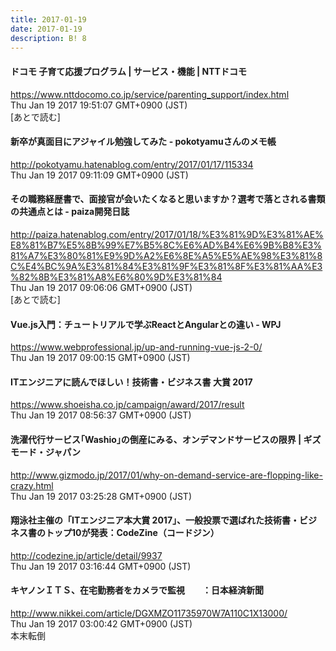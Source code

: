 ```yaml
---
title: 2017-01-19
date: 2017-01-19
description: B! 8
---
```


#### ドコモ 子育て応援プログラム | サービス・機能 | NTTドコモ
https://www.nttdocomo.co.jp/service/parenting_support/index.html<br>
Thu Jan 19 2017 19:51:07 GMT+0900 (JST)<br>
[あとで読む]


#### 新卒が真面目にアジャイル勉強してみた - pokotyamuさんのメモ帳
http://pokotyamu.hatenablog.com/entry/2017/01/17/115334<br>
Thu Jan 19 2017 09:11:09 GMT+0900 (JST)<br>


#### その職務経歴書で、面接官が会いたくなると思いますか？選考で落とされる書類の共通点とは - paiza開発日誌
http://paiza.hatenablog.com/entry/2017/01/18/%E3%81%9D%E3%81%AE%E8%81%B7%E5%8B%99%E7%B5%8C%E6%AD%B4%E6%9B%B8%E3%81%A7%E3%80%81%E9%9D%A2%E6%8E%A5%E5%AE%98%E3%81%8C%E4%BC%9A%E3%81%84%E3%81%9F%E3%81%8F%E3%81%AA%E3%82%8B%E3%81%A8%E6%80%9D%E3%81%84<br>
Thu Jan 19 2017 09:06:06 GMT+0900 (JST)<br>
[あとで読む]


#### Vue.js入門：チュートリアルで学ぶReactとAngularとの違い - WPJ
https://www.webprofessional.jp/up-and-running-vue-js-2-0/<br>
Thu Jan 19 2017 09:00:15 GMT+0900 (JST)<br>


#### ITエンジニアに読んでほしい！技術書・ビジネス書 大賞 2017
https://www.shoeisha.co.jp/campaign/award/2017/result<br>
Thu Jan 19 2017 08:56:37 GMT+0900 (JST)<br>


#### 洗濯代行サービス｢Washio｣の倒産にみる、オンデマンドサービスの限界 | ギズモード・ジャパン
http://www.gizmodo.jp/2017/01/why-on-demand-service-are-flopping-like-crazy.html<br>
Thu Jan 19 2017 03:25:28 GMT+0900 (JST)<br>


#### 翔泳社主催の「ITエンジニア本大賞 2017」、一般投票で選ばれた技術書・ビジネス書のトップ10が発表：CodeZine（コードジン）
http://codezine.jp/article/detail/9937<br>
Thu Jan 19 2017 03:16:44 GMT+0900 (JST)<br>


#### キヤノンＩＴＳ、在宅勤務者をカメラで監視　　：日本経済新聞
http://www.nikkei.com/article/DGXMZO11735970W7A110C1X13000/<br>
Thu Jan 19 2017 03:00:42 GMT+0900 (JST)<br>
本末転倒


